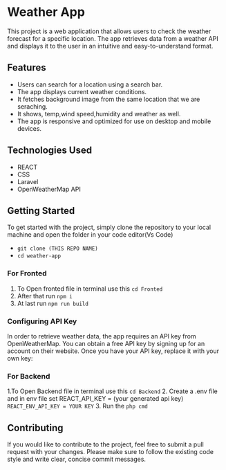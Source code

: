 # Weather App
This project is a web application that allows users to check the weather forecast for a specific location. The app retrieves data from a weather API and displays it to the user in an intuitive and easy-to-understand format.

## Features
* Users can search for a location using a search bar.
* The app displays current weather conditions.
* It fetches background image from the same location that we are seraching.
* It shows, temp,wind speed,humidity and weather as well.
* The app is responsive and optimized for use on desktop and mobile devices.
## Technologies Used
* REACT
* CSS
* Laravel
* OpenWeatherMap API
## Getting Started
To get started with the project, simply clone the repository to your local machine and open the folder in your code editor(Vs Code)
* `git clone (THIS REPO NAME)`
* `cd weather-app`
### For Fronted 
1. To Open fronted file in terminal use this `cd Fronted`
2. After that run `npm i`
3. At last run `npm run build`

### Configuring API Key
In order to retrieve weather data, the app requires an API key from OpenWeatherMap. You can obtain a free API key by signing up for an account on their website. 
Once you have your API key, replace it with your own key:

### For Backend
1.To Open Backend file in terminal use this `cd Backend`
2. Create a .env file and in env file set REACT_API_KEY = (your generated api key)
`REACT_ENV_API_KEY = YOUR KEY`
3. Run the `php cmd`


## Contributing
If you would like to contribute to the project, feel free to submit a pull request with your changes. Please make sure to follow the existing code style and write clear, concise commit messages.
